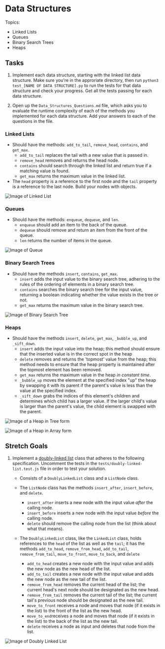 # Data Structures 

Topics:
 * Linked Lists
 * Queues
 * Binary Search Trees
 * Heaps

## Tasks
1. Implement each data structure, starting with the linked list data structure. Make sure you're in the approriate directory, then run `python3 test_[NAME OF DATA STRUCTURE].py` to run the tests for that data structure and check your progress. Get all the tests passing for each data structure.

2. Open up the `Data_Structures_Questions.md` file, which asks you to evaluate the runtime complexity of each of the methods you implemented for each data structure. Add your answers to each of the questions in the file.

### Linked Lists
 * Should have the methods: `add_to_tail`, `remove_head`, `contains`, and `get_max`.
   * `add_to_tail` replaces the tail with a new value that is passed in.
   * `remove_head` removes and returns the head node.
   * `contains` should search through the linked list and return true if a matching value is found.
   * `get_max` returns the maximum value in the linked list. 
 * The `head` property is a reference to the first node and the `tail` property is a reference to the last node. Build your nodes with objects.
 
![Image of Linked List](https://upload.wikimedia.org/wikipedia/commons/thumb/6/6d/Singly-linked-list.svg/816px-Singly-linked-list.svg.png)

### Queues
 * Should have the methods: `enqueue`, `dequeue`, and `len`.
   * `enqueue` should add an item to the back of the queue.
   * `dequeue` should remove and return an item from the front of the queue.
   * `len` returns the number of items in the queue.
 
![Image of Queue](https://upload.wikimedia.org/wikipedia/commons/thumb/5/52/Data_Queue.svg/600px-Data_Queue.svg.png)

### Binary Search Trees
* Should have the methods `insert`, `contains`, `get_max`.
  * `insert` adds the input value to the binary search tree, adhering to the rules of the ordering of elements in a binary search tree.
  * `contains` searches the binary search tree for the input value, returning a boolean indicating whether the value exists in the tree or not.
  * `get_max` returns the maximum value in the binary search tree.

![Image of Binary Search Tree](https://upload.wikimedia.org/wikipedia/commons/thumb/d/da/Binary_search_tree.svg/300px-Binary_search_tree.svg.png)

### Heaps
* Should have the methods `insert`, `delete`, `get_max`, `_bubble_up`, and `_sift_down`.
  * `insert` adds the input value into the heap; this method should ensure that the inserted value is in the correct spot in the heap
  * `delete` removes and returns the 'topmost' value from the heap; this method needs to ensure that the heap property is maintained after the topmost element has been removed. 
  * `get_max` returns the maximum value in the heap _in constant time_.
  * `_bubble_up` moves the element at the specified index "up" the heap by swapping it with its parent if the parent's value is less than the value at the specified index.
  * `_sift_down` grabs the indices of this element's children and determines which child has a larger value. If the larger child's value is larger than the parent's value, the child element is swapped with the parent.

![Image of a Heap in Tree form](https://upload.wikimedia.org/wikipedia/commons/thumb/3/38/Max-Heap.svg/501px-Max-Heap.svg.png)

![Image of a Heap in Array form](https://upload.wikimedia.org/wikipedia/commons/thumb/d/d2/Heap-as-array.svg/603px-Heap-as-array.svg.png)

## Stretch Goals
1. Implement a [doubly-linked list](https://en.wikipedia.org/wiki/Doubly_linked_list) class that adheres to the following specification. Uncomment the tests in the `tests/doubly-linked-list.test.js` file in order to test your solution.

   * Consists of a `DoublyLinkedList` class and a `ListNode` class.
   * The `ListNode` class has the methods `insert_after`, `insert_before`, and `delete`.
     * `insert_after` inserts a new node with the input value _after_ the calling node.
     * `insert_before` inserts a new node with the input value _before_ the calling node.
     * `delete` should remove the calling node from the list (think about what that means).

   * The `DoublyLinkedList` class, like the `LinkedList` class, holds references to the `head` of the list as well as the `tail`; it has the methods `add_to_head`, `remove_from_head`, `add_to_tail`, `remove_from_tail`, `move_to_front`, `move_to_back`, and `delete`
     * `add_to_head` creates a new node with the input value and adds the new node as the new head of the list.
     * `add_to_tail` creates a new node with the input value and adds the new node as the new tail of the list.
     * `remove_from_head` removes the current head of the list; the current head's next node should be designated as the new head.
     * `remove_from_tail` removes the current tail of the list; the current tail's previous node should be designated as the new tail.
     * `move_to_front` receives a node and moves that node (if it exists in the list) to the front of the list as the new head.
     * `move_to_end`receives a node and moves that node (if it exists in the list) to the back of the list as the new tail.
     * `delete` receives a node as input and deletes that node from the list.

![Image of Doubly Linked List](https://upload.wikimedia.org/wikipedia/commons/thumb/5/5e/Doubly-linked-list.svg/610px-Doubly-linked-list.svg.png)